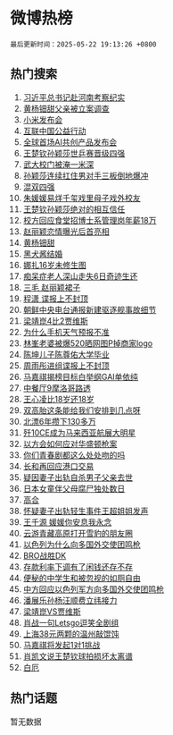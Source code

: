 # 微博热榜

`最后更新时间：2025-05-22 19:13:26 +0800`

## 热门搜索

1. [习近平总书记赴河南考察纪实](https://m.weibo.cn/search?containerid=100103type%3D1%26t%3D10%26q%3D%23%E4%B9%A0%E8%BF%91%E5%B9%B3%E6%80%BB%E4%B9%A6%E8%AE%B0%E8%B5%B4%E6%B2%B3%E5%8D%97%E8%80%83%E5%AF%9F%E7%BA%AA%E5%AE%9E%23&stream_entry_id=51&isnewpage=1&extparam=seat%3D1%26stream_entry_id%3D51%26c_type%3D51%26filter_type%3Drealtimehot%26cate%3D10103%26dgr%3D0%26pos%3D0%26q%3D%2523%25E4%25B9%25A0%25E8%25BF%2591%25E5%25B9%25B3%25E6%2580%25BB%25E4%25B9%25A6%25E8%25AE%25B0%25E8%25B5%25B4%25E6%25B2%25B3%25E5%258D%2597%25E8%2580%2583%25E5%25AF%259F%25E7%25BA%25AA%25E5%25AE%259E%2523%26display_time%3D1747912404%26pre_seqid%3D17479124043760287456332)
1. [黄杨钿甜父亲被立案调查](https://m.weibo.cn/search?containerid=100103type%3D1%26t%3D10%26q%3D%23%E9%BB%84%E6%9D%A8%E9%92%BF%E7%94%9C%E7%88%B6%E4%BA%B2%E8%A2%AB%E7%AB%8B%E6%A1%88%E8%B0%83%E6%9F%A5%23&stream_entry_id=31&isnewpage=1&extparam=seat%3D1%26stream_entry_id%3D31%26band_rank%3D1%26lcate%3D5001%26realpos%3D1%26pos%3D0%26q%3D%2523%25E9%25BB%2584%25E6%259D%25A8%25E9%2592%25BF%25E7%2594%259C%25E7%2588%25B6%25E4%25BA%25B2%25E8%25A2%25AB%25E7%25AB%258B%25E6%25A1%2588%25E8%25B0%2583%25E6%259F%25A5%2523%26dgr%3D0%26cate%3D5001%26flag%3D4%26filter_type%3Drealtimehot%26c_type%3D31%26display_time%3D1747912404%26pre_seqid%3D17479124043760287456332)
1. [小米发布会](https://m.weibo.cn/search?containerid=100103type%3D1%26t%3D10%26q%3D%E5%B0%8F%E7%B1%B3%E5%8F%91%E5%B8%83%E4%BC%9A&stream_entry_id=31&isnewpage=1&extparam=seat%3D1%26stream_entry_id%3D31%26band_rank%3D2%26lcate%3D5001%26realpos%3D2%26pos%3D1%26q%3D%25E5%25B0%258F%25E7%25B1%25B3%25E5%258F%2591%25E5%25B8%2583%25E4%25BC%259A%26dgr%3D0%26cate%3D5001%26flag%3D1%26filter_type%3Drealtimehot%26c_type%3D31%26display_time%3D1747912404%26pre_seqid%3D17479124043760287456332)
1. [互联中国公益行动](https://m.weibo.cn/search?containerid=100103type%3D1%26t%3D10%26q%3D%23%E4%BA%92%E8%81%94%E4%B8%AD%E5%9B%BD%E5%85%AC%E7%9B%8A%E8%A1%8C%E5%8A%A8%23&stream_entry_id=31&isnewpage=1&extparam=seat%3D1%26stream_entry_id%3D31%26band_rank%3D3%26lcate%3D5001%26realpos%3D3%26pos%3D2%26q%3D%2523%25E4%25BA%2592%25E8%2581%2594%25E4%25B8%25AD%25E5%259B%25BD%25E5%2585%25AC%25E7%259B%258A%25E8%25A1%258C%25E5%258A%25A8%2523%26dgr%3D0%26cate%3D5001%26flag%3D0%26filter_type%3Drealtimehot%26c_type%3D31%26display_time%3D1747912404%26pre_seqid%3D17479124043760287456332)
1. [全球首场AI共创产品发布会](https://m.weibo.cn/search?containerid=100103type%3D1%26t%3D10%26q%3D%23%E5%85%A8%E7%90%83%E9%A6%96%E5%9C%BAAI%E5%85%B1%E5%88%9B%E4%BA%A7%E5%93%81%E5%8F%91%E5%B8%83%E4%BC%9A%23&stream_entry_id=31&isnewpage=1&extparam=seat%3D1%26stream_entry_id%3D31%26band_rank%3D4%26lcate%3D5001%26is_ad_pos%3D1%26pos%3D3%26q%3D%2523%25E5%2585%25A8%25E7%2590%2583%25E9%25A6%2596%25E5%259C%25BAAI%25E5%2585%25B1%25E5%2588%259B%25E4%25BA%25A7%25E5%2593%2581%25E5%258F%2591%25E5%25B8%2583%25E4%25BC%259A%2523%26c_type%3D31%26adid%3D286554%26topic_ad%3D1%26cate%3D5001%26filter_type%3Drealtimehot%26dgr%3D0%26display_time%3D1747912404%26pre_seqid%3D17479124043760287456332)
1. [王楚钦孙颖莎世乒赛晋级四强](https://m.weibo.cn/search?containerid=100103type%3D1%26t%3D10%26q%3D%23%E7%8E%8B%E6%A5%9A%E9%92%A6%E5%AD%99%E9%A2%96%E8%8E%8E%E4%B8%96%E4%B9%92%E8%B5%9B%E6%99%8B%E7%BA%A7%E5%9B%9B%E5%BC%BA%23&stream_entry_id=31&isnewpage=1&extparam=seat%3D1%26stream_entry_id%3D31%26band_rank%3D4%26lcate%3D5001%26realpos%3D4%26pos%3D4%26q%3D%2523%25E7%258E%258B%25E6%25A5%259A%25E9%2592%25A6%25E5%25AD%2599%25E9%25A2%2596%25E8%258E%258E%25E4%25B8%2596%25E4%25B9%2592%25E8%25B5%259B%25E6%2599%258B%25E7%25BA%25A7%25E5%259B%259B%25E5%25BC%25BA%2523%26dgr%3D0%26cate%3D5001%26flag%3D16%26filter_type%3Drealtimehot%26c_type%3D31%26display_time%3D1747912404%26pre_seqid%3D17479124043760287456332)
1. [武大校门被淹一米深](https://m.weibo.cn/search?containerid=100103type%3D1%26t%3D10%26q%3D%23%E6%AD%A6%E5%A4%A7%E6%A0%A1%E9%97%A8%E8%A2%AB%E6%B7%B9%E4%B8%80%E7%B1%B3%E6%B7%B1%23&stream_entry_id=31&isnewpage=1&extparam=seat%3D1%26stream_entry_id%3D31%26band_rank%3D5%26lcate%3D5001%26realpos%3D5%26pos%3D5%26q%3D%2523%25E6%25AD%25A6%25E5%25A4%25A7%25E6%25A0%25A1%25E9%2597%25A8%25E8%25A2%25AB%25E6%25B7%25B9%25E4%25B8%2580%25E7%25B1%25B3%25E6%25B7%25B1%2523%26dgr%3D0%26cate%3D5001%26flag%3D1%26filter_type%3Drealtimehot%26c_type%3D31%26display_time%3D1747912404%26pre_seqid%3D17479124043760287456332)
1. [孙颖莎连续扛住男对手三板倒地爆冲](https://m.weibo.cn/search?containerid=100103type%3D1%26t%3D10%26q%3D%23%E5%AD%99%E9%A2%96%E8%8E%8E%E8%BF%9E%E7%BB%AD%E6%89%9B%E4%BD%8F%E7%94%B7%E5%AF%B9%E6%89%8B%E4%B8%89%E6%9D%BF%E5%80%92%E5%9C%B0%E7%88%86%E5%86%B2%23&stream_entry_id=31&isnewpage=1&extparam=seat%3D1%26stream_entry_id%3D31%26band_rank%3D6%26lcate%3D5001%26realpos%3D6%26pos%3D6%26q%3D%2523%25E5%25AD%2599%25E9%25A2%2596%25E8%258E%258E%25E8%25BF%259E%25E7%25BB%25AD%25E6%2589%259B%25E4%25BD%258F%25E7%2594%25B7%25E5%25AF%25B9%25E6%2589%258B%25E4%25B8%2589%25E6%259D%25BF%25E5%2580%2592%25E5%259C%25B0%25E7%2588%2586%25E5%2586%25B2%2523%26dgr%3D0%26cate%3D5001%26flag%3D0%26filter_type%3Drealtimehot%26c_type%3D31%26display_time%3D1747912404%26pre_seqid%3D17479124043760287456332)
1. [混双四强](https://m.weibo.cn/search?containerid=100103type%3D1%26t%3D10%26q%3D%E6%B7%B7%E5%8F%8C%E5%9B%9B%E5%BC%BA&stream_entry_id=31&isnewpage=1&extparam=seat%3D1%26stream_entry_id%3D31%26band_rank%3D7%26lcate%3D5001%26realpos%3D7%26pos%3D7%26q%3D%25E6%25B7%25B7%25E5%258F%258C%25E5%259B%259B%25E5%25BC%25BA%26dgr%3D0%26cate%3D5001%26flag%3D1%26filter_type%3Drealtimehot%26c_type%3D31%26display_time%3D1747912404%26pre_seqid%3D17479124043760287456332)
1. [朱媛媛易烊千玺戏里母子戏外校友](https://m.weibo.cn/search?containerid=100103type%3D1%26t%3D10%26q%3D%23%E6%9C%B1%E5%AA%9B%E5%AA%9B%E6%98%93%E7%83%8A%E5%8D%83%E7%8E%BA%E6%88%8F%E9%87%8C%E6%AF%8D%E5%AD%90%E6%88%8F%E5%A4%96%E6%A0%A1%E5%8F%8B%23&stream_entry_id=31&isnewpage=1&extparam=seat%3D1%26stream_entry_id%3D31%26band_rank%3D8%26lcate%3D5001%26realpos%3D8%26pos%3D8%26q%3D%2523%25E6%259C%25B1%25E5%25AA%259B%25E5%25AA%259B%25E6%2598%2593%25E7%2583%258A%25E5%258D%2583%25E7%258E%25BA%25E6%2588%258F%25E9%2587%258C%25E6%25AF%258D%25E5%25AD%2590%25E6%2588%258F%25E5%25A4%2596%25E6%25A0%25A1%25E5%258F%258B%2523%26dgr%3D0%26cate%3D5001%26flag%3D1%26filter_type%3Drealtimehot%26c_type%3D31%26display_time%3D1747912404%26pre_seqid%3D17479124043760287456332)
1. [王楚钦孙颖莎绝对的相互信任](https://m.weibo.cn/search?containerid=100103type%3D1%26t%3D10%26q%3D%23%E7%8E%8B%E6%A5%9A%E9%92%A6%E5%AD%99%E9%A2%96%E8%8E%8E%E7%BB%9D%E5%AF%B9%E7%9A%84%E7%9B%B8%E4%BA%92%E4%BF%A1%E4%BB%BB%23&stream_entry_id=31&isnewpage=1&extparam=seat%3D1%26stream_entry_id%3D31%26band_rank%3D9%26lcate%3D5001%26realpos%3D9%26pos%3D9%26q%3D%2523%25E7%258E%258B%25E6%25A5%259A%25E9%2592%25A6%25E5%25AD%2599%25E9%25A2%2596%25E8%258E%258E%25E7%25BB%259D%25E5%25AF%25B9%25E7%259A%2584%25E7%259B%25B8%25E4%25BA%2592%25E4%25BF%25A1%25E4%25BB%25BB%2523%26dgr%3D0%26cate%3D5001%26flag%3D0%26filter_type%3Drealtimehot%26c_type%3D31%26display_time%3D1747912404%26pre_seqid%3D17479124043760287456332)
1. [校方回应食堂招博士系管理岗年薪18万](https://m.weibo.cn/search?containerid=100103type%3D1%26t%3D10%26q%3D%23%E6%A0%A1%E6%96%B9%E5%9B%9E%E5%BA%94%E9%A3%9F%E5%A0%82%E6%8B%9B%E5%8D%9A%E5%A3%AB%E7%B3%BB%E7%AE%A1%E7%90%86%E5%B2%97%E5%B9%B4%E8%96%AA18%E4%B8%87%23&stream_entry_id=31&isnewpage=1&extparam=seat%3D1%26stream_entry_id%3D31%26band_rank%3D10%26lcate%3D5001%26realpos%3D10%26pos%3D10%26q%3D%2523%25E6%25A0%25A1%25E6%2596%25B9%25E5%259B%259E%25E5%25BA%2594%25E9%25A3%259F%25E5%25A0%2582%25E6%258B%259B%25E5%258D%259A%25E5%25A3%25AB%25E7%25B3%25BB%25E7%25AE%25A1%25E7%2590%2586%25E5%25B2%2597%25E5%25B9%25B4%25E8%2596%25AA18%25E4%25B8%2587%2523%26dgr%3D0%26cate%3D5001%26flag%3D1%26filter_type%3Drealtimehot%26c_type%3D31%26display_time%3D1747912404%26pre_seqid%3D17479124043760287456332)
1. [赵丽颖恋情曝光后首亮相](https://m.weibo.cn/search?containerid=100103type%3D1%26t%3D10%26q%3D%23%E8%B5%B5%E4%B8%BD%E9%A2%96%E6%81%8B%E6%83%85%E6%9B%9D%E5%85%89%E5%90%8E%E9%A6%96%E4%BA%AE%E7%9B%B8%23&stream_entry_id=31&isnewpage=1&extparam=seat%3D1%26stream_entry_id%3D31%26band_rank%3D11%26lcate%3D5001%26realpos%3D11%26pos%3D11%26q%3D%2523%25E8%25B5%25B5%25E4%25B8%25BD%25E9%25A2%2596%25E6%2581%258B%25E6%2583%2585%25E6%259B%259D%25E5%2585%2589%25E5%2590%258E%25E9%25A6%2596%25E4%25BA%25AE%25E7%259B%25B8%2523%26dgr%3D0%26cate%3D5001%26flag%3D1%26filter_type%3Drealtimehot%26c_type%3D31%26display_time%3D1747912404%26pre_seqid%3D17479124043760287456332)
1. [黄杨钿甜](https://m.weibo.cn/search?containerid=100103type%3D1%26t%3D10%26q%3D%E9%BB%84%E6%9D%A8%E9%92%BF%E7%94%9C&stream_entry_id=31&isnewpage=1&extparam=seat%3D1%26stream_entry_id%3D31%26band_rank%3D12%26lcate%3D5001%26realpos%3D12%26pos%3D12%26q%3D%25E9%25BB%2584%25E6%259D%25A8%25E9%2592%25BF%25E7%2594%259C%26dgr%3D0%26cate%3D5001%26flag%3D2%26filter_type%3Drealtimehot%26c_type%3D31%26display_time%3D1747912404%26pre_seqid%3D17479124043760287456332)
1. [黑犬酱结婚](https://m.weibo.cn/search?containerid=100103type%3D1%26t%3D10%26q%3D%E9%BB%91%E7%8A%AC%E9%85%B1%E7%BB%93%E5%A9%9A&stream_entry_id=31&isnewpage=1&extparam=seat%3D1%26stream_entry_id%3D31%26band_rank%3D13%26lcate%3D5001%26realpos%3D13%26pos%3D13%26q%3D%25E9%25BB%2591%25E7%258A%25AC%25E9%2585%25B1%25E7%25BB%2593%25E5%25A9%259A%26dgr%3D0%26cate%3D5001%26flag%3D2%26filter_type%3Drealtimehot%26c_type%3D31%26display_time%3D1747912404%26pre_seqid%3D17479124043760287456332)
1. [娜扎16岁未修生图](https://m.weibo.cn/search?containerid=100103type%3D1%26t%3D10%26q%3D%E5%A8%9C%E6%89%8E16%E5%B2%81%E6%9C%AA%E4%BF%AE%E7%94%9F%E5%9B%BE&stream_entry_id=31&isnewpage=1&extparam=seat%3D1%26stream_entry_id%3D31%26band_rank%3D14%26lcate%3D5001%26realpos%3D14%26pos%3D14%26q%3D%25E5%25A8%259C%25E6%2589%258E16%25E5%25B2%2581%25E6%259C%25AA%25E4%25BF%25AE%25E7%2594%259F%25E5%259B%25BE%26dgr%3D0%26cate%3D5001%26flag%3D2%26filter_type%3Drealtimehot%26c_type%3D31%26display_time%3D1747912404%26pre_seqid%3D17479124043760287456332)
1. [痴呆症老人深山走失6日奇迹生还](https://m.weibo.cn/search?containerid=100103type%3D1%26t%3D10%26q%3D%E7%97%B4%E5%91%86%E7%97%87%E8%80%81%E4%BA%BA%E6%B7%B1%E5%B1%B1%E8%B5%B0%E5%A4%B16%E6%97%A5%E5%A5%87%E8%BF%B9%E7%94%9F%E8%BF%98&stream_entry_id=31&isnewpage=1&extparam=seat%3D1%26stream_entry_id%3D31%26band_rank%3D15%26lcate%3D5001%26realpos%3D15%26pos%3D15%26q%3D%25E7%2597%25B4%25E5%2591%2586%25E7%2597%2587%25E8%2580%2581%25E4%25BA%25BA%25E6%25B7%25B1%25E5%25B1%25B1%25E8%25B5%25B0%25E5%25A4%25B16%25E6%2597%25A5%25E5%25A5%2587%25E8%25BF%25B9%25E7%2594%259F%25E8%25BF%2598%26dgr%3D0%26cate%3D5001%26flag%3D1%26filter_type%3Drealtimehot%26c_type%3D31%26display_time%3D1747912404%26pre_seqid%3D17479124043760287456332)
1. [三毛 赵丽颖裙子](https://m.weibo.cn/search?containerid=100103type%3D1%26t%3D10%26q%3D%E4%B8%89%E6%AF%9B+%E8%B5%B5%E4%B8%BD%E9%A2%96%E8%A3%99%E5%AD%90&stream_entry_id=31&isnewpage=1&extparam=seat%3D1%26stream_entry_id%3D31%26band_rank%3D16%26lcate%3D5001%26realpos%3D16%26pos%3D16%26q%3D%25E4%25B8%2589%25E6%25AF%259B%2520%25E8%25B5%25B5%25E4%25B8%25BD%25E9%25A2%2596%25E8%25A3%2599%25E5%25AD%2590%26dgr%3D0%26cate%3D5001%26flag%3D1%26filter_type%3Drealtimehot%26c_type%3D31%26display_time%3D1747912404%26pre_seqid%3D17479124043760287456332)
1. [程潇 谍报上不封顶](https://m.weibo.cn/search?containerid=100103type%3D1%26t%3D10%26q%3D%E7%A8%8B%E6%BD%87+%E8%B0%8D%E6%8A%A5%E4%B8%8A%E4%B8%8D%E5%B0%81%E9%A1%B6&stream_entry_id=31&isnewpage=1&extparam=seat%3D1%26stream_entry_id%3D31%26band_rank%3D17%26lcate%3D5001%26realpos%3D17%26pos%3D17%26q%3D%25E7%25A8%258B%25E6%25BD%2587%2520%25E8%25B0%258D%25E6%258A%25A5%25E4%25B8%258A%25E4%25B8%258D%25E5%25B0%2581%25E9%25A1%25B6%26dgr%3D0%26cate%3D5001%26flag%3D0%26filter_type%3Drealtimehot%26c_type%3D31%26display_time%3D1747912404%26pre_seqid%3D17479124043760287456332)
1. [朝鲜中央电台通报新建驱逐舰事故细节](https://m.weibo.cn/search?containerid=100103type%3D1%26t%3D10%26q%3D%23%E6%9C%9D%E9%B2%9C%E4%B8%AD%E5%A4%AE%E7%94%B5%E5%8F%B0%E9%80%9A%E6%8A%A5%E6%96%B0%E5%BB%BA%E9%A9%B1%E9%80%90%E8%88%B0%E4%BA%8B%E6%95%85%E7%BB%86%E8%8A%82%23&stream_entry_id=31&isnewpage=1&extparam=seat%3D1%26stream_entry_id%3D31%26band_rank%3D18%26lcate%3D5001%26realpos%3D18%26pos%3D18%26q%3D%2523%25E6%259C%259D%25E9%25B2%259C%25E4%25B8%25AD%25E5%25A4%25AE%25E7%2594%25B5%25E5%258F%25B0%25E9%2580%259A%25E6%258A%25A5%25E6%2596%25B0%25E5%25BB%25BA%25E9%25A9%25B1%25E9%2580%2590%25E8%2588%25B0%25E4%25BA%258B%25E6%2595%2585%25E7%25BB%2586%25E8%258A%2582%2523%26dgr%3D0%26cate%3D5001%26flag%3D1%26filter_type%3Drealtimehot%26c_type%3D31%26display_time%3D1747912404%26pre_seqid%3D17479124043760287456332)
1. [梁靖崑4比2贾维斯](https://m.weibo.cn/search?containerid=100103type%3D1%26t%3D10%26q%3D%23%E6%A2%81%E9%9D%96%E5%B4%914%E6%AF%942%E8%B4%BE%E7%BB%B4%E6%96%AF%23&stream_entry_id=31&isnewpage=1&extparam=seat%3D1%26stream_entry_id%3D31%26band_rank%3D19%26lcate%3D5001%26realpos%3D19%26pos%3D19%26q%3D%2523%25E6%25A2%2581%25E9%259D%2596%25E5%25B4%25914%25E6%25AF%25942%25E8%25B4%25BE%25E7%25BB%25B4%25E6%2596%25AF%2523%26dgr%3D0%26cate%3D5001%26flag%3D1%26filter_type%3Drealtimehot%26c_type%3D31%26display_time%3D1747912404%26pre_seqid%3D17479124043760287456332)
1. [为什么手机天气预报不准](https://m.weibo.cn/search?containerid=100103type%3D1%26t%3D10%26q%3D%E4%B8%BA%E4%BB%80%E4%B9%88%E6%89%8B%E6%9C%BA%E5%A4%A9%E6%B0%94%E9%A2%84%E6%8A%A5%E4%B8%8D%E5%87%86&stream_entry_id=31&isnewpage=1&extparam=seat%3D1%26stream_entry_id%3D31%26band_rank%3D20%26lcate%3D5001%26realpos%3D20%26pos%3D20%26q%3D%25E4%25B8%25BA%25E4%25BB%2580%25E4%25B9%2588%25E6%2589%258B%25E6%259C%25BA%25E5%25A4%25A9%25E6%25B0%2594%25E9%25A2%2584%25E6%258A%25A5%25E4%25B8%258D%25E5%2587%2586%26dgr%3D0%26flag%3D1%26cate%3D5001%26is_ai_ask%3D1%26filter_type%3Drealtimehot%26c_type%3D31%26display_time%3D1747912404%26pre_seqid%3D17479124043760287456332)
1. [林峯老婆被爆520晒网图P掉商家logo](https://m.weibo.cn/search?containerid=100103type%3D1%26t%3D10%26q%3D%23%E6%9E%97%E5%B3%AF%E8%80%81%E5%A9%86%E8%A2%AB%E7%88%86520%E6%99%92%E7%BD%91%E5%9B%BEP%E6%8E%89%E5%95%86%E5%AE%B6logo%23&stream_entry_id=31&isnewpage=1&extparam=seat%3D1%26stream_entry_id%3D31%26band_rank%3D21%26lcate%3D5001%26realpos%3D21%26pos%3D21%26q%3D%2523%25E6%259E%2597%25E5%25B3%25AF%25E8%2580%2581%25E5%25A9%2586%25E8%25A2%25AB%25E7%2588%2586520%25E6%2599%2592%25E7%25BD%2591%25E5%259B%25BEP%25E6%258E%2589%25E5%2595%2586%25E5%25AE%25B6logo%2523%26dgr%3D0%26cate%3D5001%26flag%3D2%26filter_type%3Drealtimehot%26c_type%3D31%26display_time%3D1747912404%26pre_seqid%3D17479124043760287456332)
1. [陈坤儿子陈尊佑大学毕业](https://m.weibo.cn/search?containerid=100103type%3D1%26t%3D10%26q%3D%23%E9%99%88%E5%9D%A4%E5%84%BF%E5%AD%90%E9%99%88%E5%B0%8A%E4%BD%91%E5%A4%A7%E5%AD%A6%E6%AF%95%E4%B8%9A%23&stream_entry_id=31&isnewpage=1&extparam=seat%3D1%26stream_entry_id%3D31%26band_rank%3D22%26lcate%3D5001%26realpos%3D22%26pos%3D22%26q%3D%2523%25E9%2599%2588%25E5%259D%25A4%25E5%2584%25BF%25E5%25AD%2590%25E9%2599%2588%25E5%25B0%258A%25E4%25BD%2591%25E5%25A4%25A7%25E5%25AD%25A6%25E6%25AF%2595%25E4%25B8%259A%2523%26dgr%3D0%26cate%3D5001%26flag%3D2%26filter_type%3Drealtimehot%26c_type%3D31%26display_time%3D1747912404%26pre_seqid%3D17479124043760287456332)
1. [周雨彤进组谍报上不封顶](https://m.weibo.cn/search?containerid=100103type%3D1%26t%3D10%26q%3D%E5%91%A8%E9%9B%A8%E5%BD%A4%E8%BF%9B%E7%BB%84%E8%B0%8D%E6%8A%A5%E4%B8%8A%E4%B8%8D%E5%B0%81%E9%A1%B6&stream_entry_id=31&isnewpage=1&extparam=seat%3D1%26stream_entry_id%3D31%26band_rank%3D23%26lcate%3D5001%26realpos%3D23%26pos%3D23%26q%3D%25E5%2591%25A8%25E9%259B%25A8%25E5%25BD%25A4%25E8%25BF%259B%25E7%25BB%2584%25E8%25B0%258D%25E6%258A%25A5%25E4%25B8%258A%25E4%25B8%258D%25E5%25B0%2581%25E9%25A1%25B6%26dgr%3D0%26cate%3D5001%26flag%3D1%26filter_type%3Drealtimehot%26c_type%3D31%26display_time%3D1747912404%26pre_seqid%3D17479124043760287456332)
1. [马嘉祺揭榜目标白举纲GAI单依纯](https://m.weibo.cn/search?containerid=100103type%3D1%26t%3D10%26q%3D%23%E9%A9%AC%E5%98%89%E7%A5%BA%E6%8F%AD%E6%A6%9C%E7%9B%AE%E6%A0%87%E7%99%BD%E4%B8%BE%E7%BA%B2GAI%E5%8D%95%E4%BE%9D%E7%BA%AF%23&stream_entry_id=31&isnewpage=1&extparam=seat%3D1%26stream_entry_id%3D31%26band_rank%3D24%26lcate%3D5001%26realpos%3D24%26pos%3D24%26q%3D%2523%25E9%25A9%25AC%25E5%2598%2589%25E7%25A5%25BA%25E6%258F%25AD%25E6%25A6%259C%25E7%259B%25AE%25E6%25A0%2587%25E7%2599%25BD%25E4%25B8%25BE%25E7%25BA%25B2GAI%25E5%258D%2595%25E4%25BE%259D%25E7%25BA%25AF%2523%26dgr%3D0%26cate%3D5001%26flag%3D1%26filter_type%3Drealtimehot%26c_type%3D31%26display_time%3D1747912404%26pre_seqid%3D17479124043760287456332)
1. [中餐厅9摩洛哥路透](https://m.weibo.cn/search?containerid=100103type%3D1%26t%3D10%26q%3D%23%E4%B8%AD%E9%A4%90%E5%8E%859%E6%91%A9%E6%B4%9B%E5%93%A5%E8%B7%AF%E9%80%8F%23&stream_entry_id=31&isnewpage=1&extparam=seat%3D1%26stream_entry_id%3D31%26band_rank%3D25%26lcate%3D5001%26realpos%3D25%26pos%3D25%26q%3D%2523%25E4%25B8%25AD%25E9%25A4%2590%25E5%258E%25859%25E6%2591%25A9%25E6%25B4%259B%25E5%2593%25A5%25E8%25B7%25AF%25E9%2580%258F%2523%26dgr%3D0%26cate%3D5001%26flag%3D1%26filter_type%3Drealtimehot%26c_type%3D31%26display_time%3D1747912404%26pre_seqid%3D17479124043760287456332)
1. [王心凌比18岁还18岁](https://m.weibo.cn/search?containerid=100103type%3D1%26t%3D10%26q%3D%E7%8E%8B%E5%BF%83%E5%87%8C%E6%AF%9418%E5%B2%81%E8%BF%9818%E5%B2%81&stream_entry_id=31&isnewpage=1&extparam=seat%3D1%26stream_entry_id%3D31%26band_rank%3D26%26lcate%3D5001%26realpos%3D26%26pos%3D26%26q%3D%25E7%258E%258B%25E5%25BF%2583%25E5%2587%258C%25E6%25AF%259418%25E5%25B2%2581%25E8%25BF%259818%25E5%25B2%2581%26dgr%3D0%26cate%3D5001%26flag%3D0%26filter_type%3Drealtimehot%26c_type%3D31%26display_time%3D1747912404%26pre_seqid%3D17479124043760287456332)
1. [双高胎这条能给我们安排到几点呀](https://m.weibo.cn/search?containerid=100103type%3D1%26t%3D10%26q%3D%E5%8F%8C%E9%AB%98%E8%83%8E%E8%BF%99%E6%9D%A1%E8%83%BD%E7%BB%99%E6%88%91%E4%BB%AC%E5%AE%89%E6%8E%92%E5%88%B0%E5%87%A0%E7%82%B9%E5%91%80&stream_entry_id=31&isnewpage=1&extparam=seat%3D1%26stream_entry_id%3D31%26band_rank%3D27%26lcate%3D5001%26realpos%3D27%26pos%3D27%26q%3D%25E5%258F%258C%25E9%25AB%2598%25E8%2583%258E%25E8%25BF%2599%25E6%259D%25A1%25E8%2583%25BD%25E7%25BB%2599%25E6%2588%2591%25E4%25BB%25AC%25E5%25AE%2589%25E6%258E%2592%25E5%2588%25B0%25E5%2587%25A0%25E7%2582%25B9%25E5%2591%2580%26dgr%3D0%26cate%3D5001%26flag%3D1%26filter_type%3Drealtimehot%26c_type%3D31%26display_time%3D1747912404%26pre_seqid%3D17479124043760287456332)
1. [北漂6年攒下130多万](https://m.weibo.cn/search?containerid=100103type%3D1%26t%3D10%26q%3D%E5%8C%97%E6%BC%826%E5%B9%B4%E6%94%92%E4%B8%8B130%E5%A4%9A%E4%B8%87&stream_entry_id=31&isnewpage=1&extparam=seat%3D1%26stream_entry_id%3D31%26band_rank%3D28%26lcate%3D5001%26realpos%3D28%26pos%3D28%26q%3D%25E5%258C%2597%25E6%25BC%25826%25E5%25B9%25B4%25E6%2594%2592%25E4%25B8%258B130%25E5%25A4%259A%25E4%25B8%2587%26dgr%3D0%26cate%3D5001%26flag%3D1%26filter_type%3Drealtimehot%26c_type%3D31%26display_time%3D1747912404%26pre_seqid%3D17479124043760287456332)
1. [歼10CE成为马来西亚航展大明星](https://m.weibo.cn/search?containerid=100103type%3D1%26t%3D10%26q%3D%E6%AD%BC10CE%E6%88%90%E4%B8%BA%E9%A9%AC%E6%9D%A5%E8%A5%BF%E4%BA%9A%E8%88%AA%E5%B1%95%E5%A4%A7%E6%98%8E%E6%98%9F&stream_entry_id=31&isnewpage=1&extparam=seat%3D1%26stream_entry_id%3D31%26band_rank%3D29%26lcate%3D5001%26realpos%3D29%26pos%3D29%26q%3D%25E6%25AD%25BC10CE%25E6%2588%2590%25E4%25B8%25BA%25E9%25A9%25AC%25E6%259D%25A5%25E8%25A5%25BF%25E4%25BA%259A%25E8%2588%25AA%25E5%25B1%2595%25E5%25A4%25A7%25E6%2598%258E%25E6%2598%259F%26dgr%3D0%26cate%3D5001%26flag%3D1%26filter_type%3Drealtimehot%26c_type%3D31%26display_time%3D1747912404%26pre_seqid%3D17479124043760287456332)
1. [以方会如何应对华盛顿枪案](https://m.weibo.cn/search?containerid=100103type%3D1%26t%3D10%26q%3D%E4%BB%A5%E6%96%B9%E4%BC%9A%E5%A6%82%E4%BD%95%E5%BA%94%E5%AF%B9%E5%8D%8E%E7%9B%9B%E9%A1%BF%E6%9E%AA%E6%A1%88&stream_entry_id=31&isnewpage=1&extparam=seat%3D1%26stream_entry_id%3D31%26band_rank%3D30%26lcate%3D5001%26realpos%3D30%26pos%3D30%26q%3D%25E4%25BB%25A5%25E6%2596%25B9%25E4%25BC%259A%25E5%25A6%2582%25E4%25BD%2595%25E5%25BA%2594%25E5%25AF%25B9%25E5%258D%258E%25E7%259B%259B%25E9%25A1%25BF%25E6%259E%25AA%25E6%25A1%2588%26dgr%3D0%26flag%3D1%26cate%3D5001%26is_ai_ask%3D1%26filter_type%3Drealtimehot%26c_type%3D31%26display_time%3D1747912404%26pre_seqid%3D17479124043760287456332)
1. [你们青春剧都这么处处吻的吗](https://m.weibo.cn/search?containerid=100103type%3D1%26t%3D10%26q%3D%E4%BD%A0%E4%BB%AC%E9%9D%92%E6%98%A5%E5%89%A7%E9%83%BD%E8%BF%99%E4%B9%88%E5%A4%84%E5%A4%84%E5%90%BB%E7%9A%84%E5%90%97&stream_entry_id=31&isnewpage=1&extparam=seat%3D1%26stream_entry_id%3D31%26band_rank%3D31%26lcate%3D5001%26realpos%3D31%26pos%3D31%26q%3D%25E4%25BD%25A0%25E4%25BB%25AC%25E9%259D%2592%25E6%2598%25A5%25E5%2589%25A7%25E9%2583%25BD%25E8%25BF%2599%25E4%25B9%2588%25E5%25A4%2584%25E5%25A4%2584%25E5%2590%25BB%25E7%259A%2584%25E5%2590%2597%26dgr%3D0%26cate%3D5001%26flag%3D1%26filter_type%3Drealtimehot%26c_type%3D31%26display_time%3D1747912404%26pre_seqid%3D17479124043760287456332)
1. [长和再回应港口交易](https://m.weibo.cn/search?containerid=100103type%3D1%26t%3D10%26q%3D%23%E9%95%BF%E5%92%8C%E5%86%8D%E5%9B%9E%E5%BA%94%E6%B8%AF%E5%8F%A3%E4%BA%A4%E6%98%93%23&stream_entry_id=31&isnewpage=1&extparam=seat%3D1%26stream_entry_id%3D31%26band_rank%3D32%26lcate%3D5001%26realpos%3D32%26pos%3D32%26q%3D%2523%25E9%2595%25BF%25E5%2592%258C%25E5%2586%258D%25E5%259B%259E%25E5%25BA%2594%25E6%25B8%25AF%25E5%258F%25A3%25E4%25BA%25A4%25E6%2598%2593%2523%26dgr%3D0%26cate%3D5001%26flag%3D1%26filter_type%3Drealtimehot%26c_type%3D31%26display_time%3D1747912404%26pre_seqid%3D17479124043760287456332)
1. [疑因妻子出轨自杀男子父亲去世](https://m.weibo.cn/search?containerid=100103type%3D1%26t%3D10%26q%3D%23%E7%96%91%E5%9B%A0%E5%A6%BB%E5%AD%90%E5%87%BA%E8%BD%A8%E8%87%AA%E6%9D%80%E7%94%B7%E5%AD%90%E7%88%B6%E4%BA%B2%E5%8E%BB%E4%B8%96%23&stream_entry_id=31&isnewpage=1&extparam=seat%3D1%26stream_entry_id%3D31%26band_rank%3D33%26lcate%3D5001%26realpos%3D33%26pos%3D33%26q%3D%2523%25E7%2596%2591%25E5%259B%25A0%25E5%25A6%25BB%25E5%25AD%2590%25E5%2587%25BA%25E8%25BD%25A8%25E8%2587%25AA%25E6%259D%2580%25E7%2594%25B7%25E5%25AD%2590%25E7%2588%25B6%25E4%25BA%25B2%25E5%258E%25BB%25E4%25B8%2596%2523%26dgr%3D0%26cate%3D5001%26flag%3D1%26filter_type%3Drealtimehot%26c_type%3D31%26display_time%3D1747912404%26pre_seqid%3D17479124043760287456332)
1. [日本女童伴父母腐尸独处数日](https://m.weibo.cn/search?containerid=100103type%3D1%26t%3D10%26q%3D%E6%97%A5%E6%9C%AC%E5%A5%B3%E7%AB%A5%E4%BC%B4%E7%88%B6%E6%AF%8D%E8%85%90%E5%B0%B8%E7%8B%AC%E5%A4%84%E6%95%B0%E6%97%A5&stream_entry_id=31&isnewpage=1&extparam=seat%3D1%26stream_entry_id%3D31%26band_rank%3D34%26lcate%3D5001%26realpos%3D34%26pos%3D34%26q%3D%25E6%2597%25A5%25E6%259C%25AC%25E5%25A5%25B3%25E7%25AB%25A5%25E4%25BC%25B4%25E7%2588%25B6%25E6%25AF%258D%25E8%2585%2590%25E5%25B0%25B8%25E7%258B%25AC%25E5%25A4%2584%25E6%2595%25B0%25E6%2597%25A5%26dgr%3D0%26cate%3D5001%26flag%3D0%26filter_type%3Drealtimehot%26c_type%3D31%26display_time%3D1747912404%26pre_seqid%3D17479124043760287456332)
1. [高合](https://m.weibo.cn/search?containerid=100103type%3D1%26t%3D10%26q%3D%E9%AB%98%E5%90%88&stream_entry_id=31&isnewpage=1&extparam=seat%3D1%26stream_entry_id%3D31%26band_rank%3D35%26lcate%3D5001%26realpos%3D35%26pos%3D35%26q%3D%25E9%25AB%2598%25E5%2590%2588%26dgr%3D0%26cate%3D5001%26flag%3D1%26filter_type%3Drealtimehot%26c_type%3D31%26display_time%3D1747912404%26pre_seqid%3D17479124043760287456332)
1. [怀疑妻子出轨轻生事件王超姐姐发声](https://m.weibo.cn/search?containerid=100103type%3D1%26t%3D10%26q%3D%23%E6%80%80%E7%96%91%E5%A6%BB%E5%AD%90%E5%87%BA%E8%BD%A8%E8%BD%BB%E7%94%9F%E4%BA%8B%E4%BB%B6%E7%8E%8B%E8%B6%85%E5%A7%90%E5%A7%90%E5%8F%91%E5%A3%B0%23&stream_entry_id=31&isnewpage=1&extparam=seat%3D1%26stream_entry_id%3D31%26band_rank%3D36%26lcate%3D5001%26realpos%3D36%26pos%3D36%26q%3D%2523%25E6%2580%2580%25E7%2596%2591%25E5%25A6%25BB%25E5%25AD%2590%25E5%2587%25BA%25E8%25BD%25A8%25E8%25BD%25BB%25E7%2594%259F%25E4%25BA%258B%25E4%25BB%25B6%25E7%258E%258B%25E8%25B6%2585%25E5%25A7%2590%25E5%25A7%2590%25E5%258F%2591%25E5%25A3%25B0%2523%26dgr%3D0%26cate%3D5001%26flag%3D1%26filter_type%3Drealtimehot%26c_type%3D31%26display_time%3D1747912404%26pre_seqid%3D17479124043760287456332)
1. [王千源 媛媛你安息我永念](https://m.weibo.cn/search?containerid=100103type%3D1%26t%3D10%26q%3D%E7%8E%8B%E5%8D%83%E6%BA%90+%E5%AA%9B%E5%AA%9B%E4%BD%A0%E5%AE%89%E6%81%AF%E6%88%91%E6%B0%B8%E5%BF%B5&stream_entry_id=31&isnewpage=1&extparam=seat%3D1%26stream_entry_id%3D31%26band_rank%3D37%26lcate%3D5001%26realpos%3D37%26pos%3D37%26q%3D%25E7%258E%258B%25E5%258D%2583%25E6%25BA%2590%2520%25E5%25AA%259B%25E5%25AA%259B%25E4%25BD%25A0%25E5%25AE%2589%25E6%2581%25AF%25E6%2588%2591%25E6%25B0%25B8%25E5%25BF%25B5%26dgr%3D0%26cate%3D5001%26flag%3D1%26filter_type%3Drealtimehot%26c_type%3D31%26display_time%3D1747912404%26pre_seqid%3D17479124043760287456332)
1. [云游青藏高原打开雪豹的朋友圈](https://m.weibo.cn/search?containerid=100103type%3D1%26t%3D10%26q%3D%23%E4%BA%91%E6%B8%B8%E9%9D%92%E8%97%8F%E9%AB%98%E5%8E%9F%E6%89%93%E5%BC%80%E9%9B%AA%E8%B1%B9%E7%9A%84%E6%9C%8B%E5%8F%8B%E5%9C%88%23&stream_entry_id=31&isnewpage=1&extparam=seat%3D1%26stream_entry_id%3D31%26band_rank%3D38%26lcate%3D5001%26realpos%3D38%26pos%3D38%26q%3D%2523%25E4%25BA%2591%25E6%25B8%25B8%25E9%259D%2592%25E8%2597%258F%25E9%25AB%2598%25E5%258E%259F%25E6%2589%2593%25E5%25BC%2580%25E9%259B%25AA%25E8%25B1%25B9%25E7%259A%2584%25E6%259C%258B%25E5%258F%258B%25E5%259C%2588%2523%26dgr%3D0%26cate%3D5001%26flag%3D1%26filter_type%3Drealtimehot%26c_type%3D31%26display_time%3D1747912404%26pre_seqid%3D17479124043760287456332)
1. [以色列为什么向多国外交使团鸣枪](https://m.weibo.cn/search?containerid=100103type%3D1%26t%3D10%26q%3D%E4%BB%A5%E8%89%B2%E5%88%97%E4%B8%BA%E4%BB%80%E4%B9%88%E5%90%91%E5%A4%9A%E5%9B%BD%E5%A4%96%E4%BA%A4%E4%BD%BF%E5%9B%A2%E9%B8%A3%E6%9E%AA&stream_entry_id=31&isnewpage=1&extparam=seat%3D1%26stream_entry_id%3D31%26band_rank%3D39%26lcate%3D5001%26realpos%3D39%26pos%3D39%26q%3D%25E4%25BB%25A5%25E8%2589%25B2%25E5%2588%2597%25E4%25B8%25BA%25E4%25BB%2580%25E4%25B9%2588%25E5%2590%2591%25E5%25A4%259A%25E5%259B%25BD%25E5%25A4%2596%25E4%25BA%25A4%25E4%25BD%25BF%25E5%259B%25A2%25E9%25B8%25A3%25E6%259E%25AA%26dgr%3D0%26flag%3D1%26cate%3D5001%26is_ai_ask%3D1%26filter_type%3Drealtimehot%26c_type%3D31%26display_time%3D1747912404%26pre_seqid%3D17479124043760287456332)
1. [BRO战胜DK](https://m.weibo.cn/search?containerid=100103type%3D1%26t%3D10%26q%3D%23BRO%E6%88%98%E8%83%9CDK%23&stream_entry_id=31&isnewpage=1&extparam=seat%3D1%26stream_entry_id%3D31%26band_rank%3D40%26lcate%3D5001%26realpos%3D40%26pos%3D40%26q%3D%2523BRO%25E6%2588%2598%25E8%2583%259CDK%2523%26dgr%3D0%26cate%3D5001%26flag%3D1%26filter_type%3Drealtimehot%26c_type%3D31%26display_time%3D1747912404%26pre_seqid%3D17479124043760287456332)
1. [存款利率下调有了闲钱还存不存](https://m.weibo.cn/search?containerid=100103type%3D1%26t%3D10%26q%3D%23%E5%AD%98%E6%AC%BE%E5%88%A9%E7%8E%87%E4%B8%8B%E8%B0%83%E6%9C%89%E4%BA%86%E9%97%B2%E9%92%B1%E8%BF%98%E5%AD%98%E4%B8%8D%E5%AD%98%23&stream_entry_id=31&isnewpage=1&extparam=seat%3D1%26stream_entry_id%3D31%26band_rank%3D41%26lcate%3D5001%26realpos%3D41%26pos%3D41%26q%3D%2523%25E5%25AD%2598%25E6%25AC%25BE%25E5%2588%25A9%25E7%258E%2587%25E4%25B8%258B%25E8%25B0%2583%25E6%259C%2589%25E4%25BA%2586%25E9%2597%25B2%25E9%2592%25B1%25E8%25BF%2598%25E5%25AD%2598%25E4%25B8%258D%25E5%25AD%2598%2523%26dgr%3D0%26cate%3D5001%26flag%3D1%26filter_type%3Drealtimehot%26c_type%3D31%26display_time%3D1747912404%26pre_seqid%3D17479124043760287456332)
1. [便秘的中学生和被忽视的如厕自由](https://m.weibo.cn/search?containerid=100103type%3D1%26t%3D10%26q%3D%23%E4%BE%BF%E7%A7%98%E7%9A%84%E4%B8%AD%E5%AD%A6%E7%94%9F%E5%92%8C%E8%A2%AB%E5%BF%BD%E8%A7%86%E7%9A%84%E5%A6%82%E5%8E%95%E8%87%AA%E7%94%B1%23&stream_entry_id=31&isnewpage=1&extparam=seat%3D1%26stream_entry_id%3D31%26band_rank%3D42%26lcate%3D5001%26realpos%3D42%26pos%3D42%26q%3D%2523%25E4%25BE%25BF%25E7%25A7%2598%25E7%259A%2584%25E4%25B8%25AD%25E5%25AD%25A6%25E7%2594%259F%25E5%2592%258C%25E8%25A2%25AB%25E5%25BF%25BD%25E8%25A7%2586%25E7%259A%2584%25E5%25A6%2582%25E5%258E%2595%25E8%2587%25AA%25E7%2594%25B1%2523%26dgr%3D0%26cate%3D5001%26flag%3D1%26filter_type%3Drealtimehot%26c_type%3D31%26display_time%3D1747912404%26pre_seqid%3D17479124043760287456332)
1. [中方回应以色列军方向多国外交使团鸣枪](https://m.weibo.cn/search?containerid=100103type%3D1%26t%3D10%26q%3D%23%E4%B8%AD%E6%96%B9%E5%9B%9E%E5%BA%94%E4%BB%A5%E8%89%B2%E5%88%97%E5%86%9B%E6%96%B9%E5%90%91%E5%A4%9A%E5%9B%BD%E5%A4%96%E4%BA%A4%E4%BD%BF%E5%9B%A2%E9%B8%A3%E6%9E%AA%23&stream_entry_id=31&isnewpage=1&extparam=seat%3D1%26stream_entry_id%3D31%26band_rank%3D43%26lcate%3D5001%26realpos%3D43%26pos%3D43%26q%3D%2523%25E4%25B8%25AD%25E6%2596%25B9%25E5%259B%259E%25E5%25BA%2594%25E4%25BB%25A5%25E8%2589%25B2%25E5%2588%2597%25E5%2586%259B%25E6%2596%25B9%25E5%2590%2591%25E5%25A4%259A%25E5%259B%25BD%25E5%25A4%2596%25E4%25BA%25A4%25E4%25BD%25BF%25E5%259B%25A2%25E9%25B8%25A3%25E6%259E%25AA%2523%26dgr%3D0%26cate%3D5001%26flag%3D0%26filter_type%3Drealtimehot%26c_type%3D31%26display_time%3D1747912404%26pre_seqid%3D17479124043760287456332)
1. [潘展乐孙杨汪顺费立纬接力](https://m.weibo.cn/search?containerid=100103type%3D1%26t%3D10%26q%3D%23%E6%BD%98%E5%B1%95%E4%B9%90%E5%AD%99%E6%9D%A8%E6%B1%AA%E9%A1%BA%E8%B4%B9%E7%AB%8B%E7%BA%AC%E6%8E%A5%E5%8A%9B%23&stream_entry_id=31&isnewpage=1&extparam=seat%3D1%26stream_entry_id%3D31%26band_rank%3D44%26lcate%3D5001%26realpos%3D44%26pos%3D44%26q%3D%2523%25E6%25BD%2598%25E5%25B1%2595%25E4%25B9%2590%25E5%25AD%2599%25E6%259D%25A8%25E6%25B1%25AA%25E9%25A1%25BA%25E8%25B4%25B9%25E7%25AB%258B%25E7%25BA%25AC%25E6%258E%25A5%25E5%258A%259B%2523%26dgr%3D0%26cate%3D5001%26flag%3D1%26filter_type%3Drealtimehot%26c_type%3D31%26display_time%3D1747912404%26pre_seqid%3D17479124043760287456332)
1. [梁靖崑VS贾维斯](https://m.weibo.cn/search?containerid=100103type%3D1%26t%3D10%26q%3D%23%E6%A2%81%E9%9D%96%E5%B4%91VS%E8%B4%BE%E7%BB%B4%E6%96%AF%23&stream_entry_id=31&isnewpage=1&extparam=seat%3D1%26stream_entry_id%3D31%26band_rank%3D45%26lcate%3D5001%26realpos%3D45%26pos%3D45%26q%3D%2523%25E6%25A2%2581%25E9%259D%2596%25E5%25B4%2591VS%25E8%25B4%25BE%25E7%25BB%25B4%25E6%2596%25AF%2523%26dgr%3D0%26cate%3D5001%26flag%3D1%26filter_type%3Drealtimehot%26c_type%3D31%26display_time%3D1747912404%26pre_seqid%3D17479124043760287456332)
1. [肖战一句Letsgo逗笑全剧组](https://m.weibo.cn/search?containerid=100103type%3D1%26t%3D10%26q%3D%23%E8%82%96%E6%88%98%E4%B8%80%E5%8F%A5Letsgo%E9%80%97%E7%AC%91%E5%85%A8%E5%89%A7%E7%BB%84%23&stream_entry_id=31&isnewpage=1&extparam=seat%3D1%26stream_entry_id%3D31%26band_rank%3D46%26lcate%3D5001%26realpos%3D46%26pos%3D46%26q%3D%2523%25E8%2582%2596%25E6%2588%2598%25E4%25B8%2580%25E5%258F%25A5Letsgo%25E9%2580%2597%25E7%25AC%2591%25E5%2585%25A8%25E5%2589%25A7%25E7%25BB%2584%2523%26dgr%3D0%26cate%3D5001%26flag%3D1%26filter_type%3Drealtimehot%26c_type%3D31%26display_time%3D1747912404%26pre_seqid%3D17479124043760287456332)
1. [上海38元两颗的温州敲馄饨](https://m.weibo.cn/search?containerid=100103type%3D1%26t%3D10%26q%3D%E4%B8%8A%E6%B5%B738%E5%85%83%E4%B8%A4%E9%A2%97%E7%9A%84%E6%B8%A9%E5%B7%9E%E6%95%B2%E9%A6%84%E9%A5%A8&stream_entry_id=31&isnewpage=1&extparam=seat%3D1%26stream_entry_id%3D31%26band_rank%3D47%26lcate%3D5001%26realpos%3D47%26pos%3D47%26q%3D%25E4%25B8%258A%25E6%25B5%25B738%25E5%2585%2583%25E4%25B8%25A4%25E9%25A2%2597%25E7%259A%2584%25E6%25B8%25A9%25E5%25B7%259E%25E6%2595%25B2%25E9%25A6%2584%25E9%25A5%25A8%26dgr%3D0%26cate%3D5001%26flag%3D1%26filter_type%3Drealtimehot%26c_type%3D31%26display_time%3D1747912404%26pre_seqid%3D17479124043760287456332)
1. [马嘉祺将发起1对1挑战](https://m.weibo.cn/search?containerid=100103type%3D1%26t%3D10%26q%3D%23%E9%A9%AC%E5%98%89%E7%A5%BA%E5%B0%86%E5%8F%91%E8%B5%B71%E5%AF%B91%E6%8C%91%E6%88%98%23&stream_entry_id=31&isnewpage=1&extparam=seat%3D1%26stream_entry_id%3D31%26band_rank%3D48%26lcate%3D5001%26realpos%3D48%26pos%3D48%26q%3D%2523%25E9%25A9%25AC%25E5%2598%2589%25E7%25A5%25BA%25E5%25B0%2586%25E5%258F%2591%25E8%25B5%25B71%25E5%25AF%25B91%25E6%258C%2591%25E6%2588%2598%2523%26dgr%3D0%26cate%3D5001%26flag%3D0%26filter_type%3Drealtimehot%26c_type%3D31%26display_time%3D1747912404%26pre_seqid%3D17479124043760287456332)
1. [肖凯文说王楚钦球拍损坏太离谱](https://m.weibo.cn/search?containerid=100103type%3D1%26t%3D10%26q%3D%23%E8%82%96%E5%87%AF%E6%96%87%E8%AF%B4%E7%8E%8B%E6%A5%9A%E9%92%A6%E7%90%83%E6%8B%8D%E6%8D%9F%E5%9D%8F%E5%A4%AA%E7%A6%BB%E8%B0%B1%23&stream_entry_id=31&isnewpage=1&extparam=seat%3D1%26stream_entry_id%3D31%26band_rank%3D49%26lcate%3D5001%26realpos%3D49%26pos%3D49%26q%3D%2523%25E8%2582%2596%25E5%2587%25AF%25E6%2596%2587%25E8%25AF%25B4%25E7%258E%258B%25E6%25A5%259A%25E9%2592%25A6%25E7%2590%2583%25E6%258B%258D%25E6%258D%259F%25E5%259D%258F%25E5%25A4%25AA%25E7%25A6%25BB%25E8%25B0%25B1%2523%26dgr%3D0%26cate%3D5001%26flag%3D1%26filter_type%3Drealtimehot%26c_type%3D31%26display_time%3D1747912404%26pre_seqid%3D17479124043760287456332)
1. [白厄](https://m.weibo.cn/search?containerid=100103type%3D1%26t%3D10%26q%3D%E7%99%BD%E5%8E%84&stream_entry_id=31&isnewpage=1&extparam=seat%3D1%26stream_entry_id%3D31%26band_rank%3D50%26lcate%3D5001%26realpos%3D50%26pos%3D50%26q%3D%25E7%2599%25BD%25E5%258E%2584%26dgr%3D0%26cate%3D5001%26flag%3D1%26filter_type%3Drealtimehot%26c_type%3D31%26display_time%3D1747912404%26pre_seqid%3D17479124043760287456332)

## 热门话题

暂无数据
